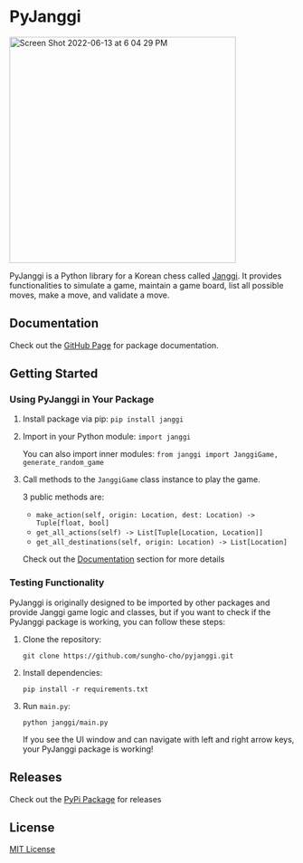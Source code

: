 # PyJanggi

<img width="400" alt="Screen Shot 2022-06-13 at 6 04 29 PM" src="https://user-images.githubusercontent.com/46757971/173320609-075acc71-0f0a-47d6-9082-2418ca2775e8.png">

PyJanggi is a Python library for a Korean chess called [Janggi](https://en.wikipedia.org/wiki/Janggi).
It provides functionalities to simulate a game, maintain a game board, list all possible moves, make a move, and validate a move.

## Documentation
Check out the [GitHub Page](https://sungho-cho.github.io/pyjanggi/) for package documentation.

## Getting Started

### Using PyJanggi in Your Package

1. Install package via pip:
    `pip install janggi`

2. Import in your Python module:
    `import janggi`

    You can also import inner modules:
    `from janggi import JanggiGame, generate_random_game`

3. Call methods to the `JanggiGame` class instance to play the game.

    3 public methods are:
    - `make_action(self, origin: Location, dest: Location) -> Tuple[float, bool]`
    - `get_all_actions(self) -> List[Tuple[Location, Location]]`
    - `get_all_destinations(self, origin: Location) -> List[Location]`

    Check out the [Documentation](#documentation) section for more details

### Testing Functionality
PyJanggi is originally designed to be imported by other packages and provide Janggi game logic and classes, but if you want to check if the PyJanggi package is working, you can follow these steps:

1. Clone the repository:

    `git clone https://github.com/sungho-cho/pyjanggi.git`

2. Install dependencies:

    `pip install -r requirements.txt`

3. Run `main.py`:

    `python janggi/main.py`

    If you see the UI window and can navigate with left and right arrow keys, your PyJanggi package is working!



## Releases
Check out the [PyPi Package](https://pypi.org/project/janggi) for releases

## License
[MIT License](LICENSE)
